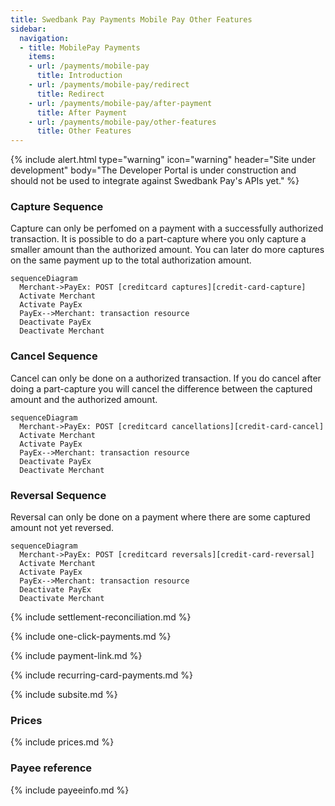 ```yaml
---
title: Swedbank Pay Payments Mobile Pay Other Features
sidebar:
  navigation:
  - title: MobilePay Payments
    items:
    - url: /payments/mobile-pay
      title: Introduction
    - url: /payments/mobile-pay/redirect
      title: Redirect
    - url: /payments/mobile-pay/after-payment
      title: After Payment
    - url: /payments/mobile-pay/other-features
      title: Other Features
---
```


{% include alert.html type="warning"
                      icon="warning"
                      header="Site under development"
                      body="The Developer Portal is under construction and 
                      should not be used to integrate against Swedbank Pay's 
                      APIs yet." %}


### Capture Sequence

Capture can only be perfomed on a payment with a successfully authorized 
transaction. 
It is possible to do a part-capture where you only capture a smaller amount 
than the authorized amount. 
You can later do more captures on the same payment up to the total 
authorization amount.

```mermaid
sequenceDiagram
  Merchant->PayEx: POST [creditcard captures][credit-card-capture]
  Activate Merchant
  Activate PayEx
  PayEx-->Merchant: transaction resource
  Deactivate PayEx
  Deactivate Merchant
```

### Cancel Sequence

Cancel can only be done on a authorized transaction. 
If you do cancel after doing a part-capture you will cancel the difference 
between the captured amount and the authorized amount.

```mermaid
sequenceDiagram
  Merchant->PayEx: POST [creditcard cancellations][credit-card-cancel]
  Activate Merchant
  Activate PayEx
  PayEx-->Merchant: transaction resource
  Deactivate PayEx
  Deactivate Merchant
```

### Reversal Sequence

Reversal can only be done on a payment where there are some captured amount 
not yet reversed.

```mermaid
sequenceDiagram
  Merchant->PayEx: POST [creditcard reversals][credit-card-reversal]
  Activate Merchant
  Activate PayEx
  PayEx-->Merchant: transaction resource
  Deactivate PayEx
  Deactivate Merchant
```

{% include settlement-reconciliation.md %}

{% include one-click-payments.md %}

{% include payment-link.md %}

{% include recurring-card-payments.md %}

{% include subsite.md %}

### Prices

{% include prices.md %}

### Payee reference

{% include payeeinfo.md %}
